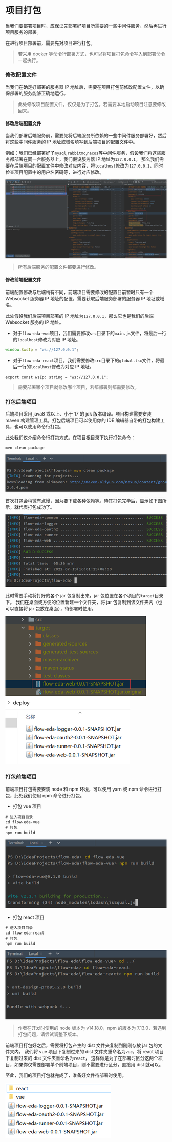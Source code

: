 # 项目打包

当我们要部署项目时，应保证先部署好项目所需要的一些中间件服务，然后再进行项目服务的部署。

在进行项目部署前，需要先对项目进行打包。

> 若采用 docker 等命令行部署方式，也可以将项目打包命令写入到部署命令一起执行。

### 修改配置文件

当我们在确定好部署的服务器 IP 地址后，需要在项目打包前修改配置文件，以确保部署的服务能够正确地运行。

> 此处修改项目配置文件，仅仅是为了打包。若需要本地启动项目注意要修改回来。

#### 修改后端配置文件

当我们部署后端服务前，需要先将后端服务所依赖的一些中间件服务部署好，然后将这些中间件服务的 IP 地址或域名填写到后端项目的配置文件中。

例如：我们已经部署好了`mysql`,`rabbitmq`,`nacos`等中间件服务，假设我们将这些服务都部署在同一台服务器上，我们假设服务器 IP 地址为`127.0.0.1`。
那么我们需要在后端项目的配置文件中修改对应内容，将`localhost`修改为`127.0.0.1`，同时检查项目配置中的用户名密码等，进行对应修改。

![image](../img/packaging1.png)

> 所有后端服务的配置文件都要进行修改。

#### 修改前端配置文件

前端配置修改与后端稍有不同，前端项目需要修改的配置目前暂时只有一个 Websocket 服务器 IP 地址的配置，需要获取后端服务部署的服务器 IP 地址或域名。

此处假设我们后端项目部署的 IP 地址为`127.0.0.1`，那么它也是我们的后端 Websocket 服务的 IP 地址。

- 对于`flow-eda-vue`项目，我们需要修改`src`目录下的`main.js`文件，将最后一行的`localhost`修改为对应 IP 地址。

```js
window.$wsIp = "ws://127.0.0.1";
```

- 对于`flow-eda-react`项目，我们需要修改`src`目录下的`global.tsx`文件，将最后一行的`localhost`修改为对应 IP 地址。

```tsx
export const wsIp: string = "ws://127.0.0.1";
```

> 需要部署哪个项目就修改哪个项目，若都部署则都需要修改。

### 打包后端项目

后端项目采用 java8 或以上、小于 17 的 jdk 版本编译。项目构建需要安装 maven 构建管理工具，打包后端项目可以使用你的 IDE 编辑器自带的打包构建工具，也可以使用命令行打包。

此处我们仅介绍命令行打包方式。在项目根目录下执行打包命令：

```shell
mvn clean package
```

![image](../img/packaging2.png ":size=60%")

首次打包会稍微有点慢，因为要下载各种依赖等。待其打包完毕后，显示如下图所示，就代表打包成功了。

![image](../img/packaging3.png ":size=60%")

此时需要手动将打好的各个 jar 包复制出来，jar 包位置在各个项目的`target`目录下。
我们在桌面或方便的位置新建一个文件夹，将 jar 包复制到该文件夹内（也可以直接将 jar 包放在桌面），待部署时使用。

![image](../img/packaging4.png ":size=40%")
![image](../img/packaging5.png)

### 打包前端项目

前端项目打包需要安装 node 和 npm 环境，可以使用 yarn 或 npm 命令进行打包，此处我们使用 npm 命令进行打包。

- 打包 vue 项目

```shell
# 进入项目目录
cd flow-eda-vue
# 打包
npm run build
```

![image](../img/packaging6.png ":size=60%")

- 打包 react 项目

```shell
# 进入项目目录
cd flow-eda-react
# 打包
npm run build
```

![image](../img/packaging7.png ":size=60%")

> 作者在开发时使用的 node 版本为 v14.18.0，npm 的版本为 7.13.0，若遇到打包问题，请尝试调整下版本。

前端项目打包好之后，需要将打包产生的 dist 文件夹复制到刚刚存放 jar 包的文件夹内。
我们将 vue 项目下复制过来的 dist 文件夹重命名为`vue`，将 react 项目下复制过来的 dist 文件夹重命名为`react`，
这样做是为了在部署时区分这两个项目，如果你仅需要部署单个前端项目，则不需要进行区分，直接用 dist 就可以。

至此，我们的项目打包就完成了，准备好文件待部署时使用。

![image](../img/packaging8.png ":size=30%")
